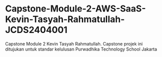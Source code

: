 # Capstone-Module-2-AWS-SaaS-Kevin-Tasyah-Rahmatullah-JCDS2404001
Capstone Module 2 Kevin Tasyah Rahmatullah. Capstone projek ini ditujukan untuk standar kelulusan Purwadhika Technology School Jakarta

